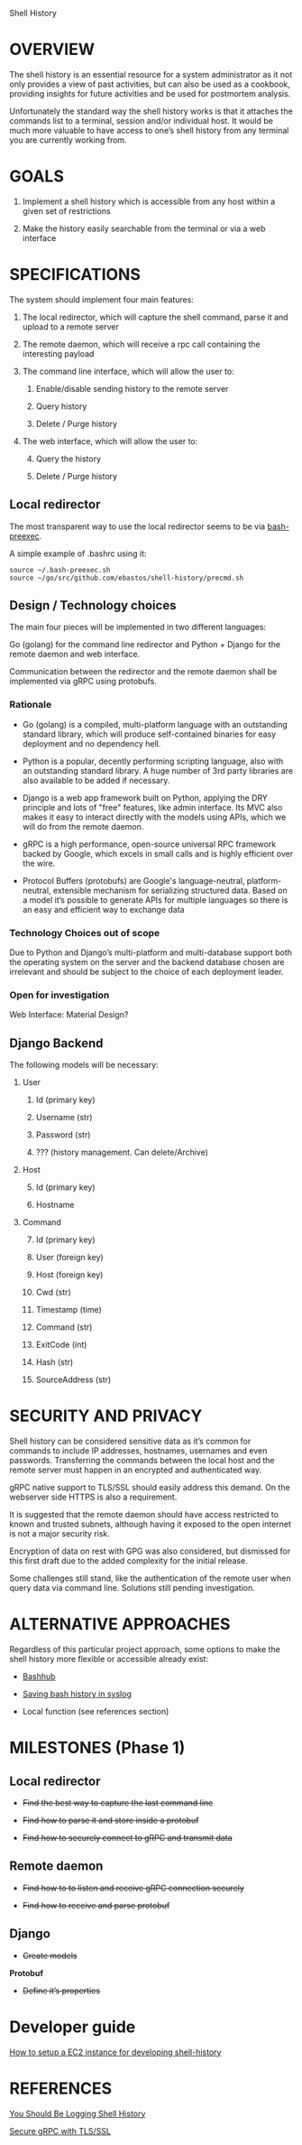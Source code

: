 

Shell History


# OVERVIEW

The shell history is an essential resource for a system administrator as it not only provides a view of past activities, but can also be used as a cookbook, providing insights for future activities and be used for postmortem analysis.

Unfortunately the standard way the shell history works is that it attaches the commands list to a terminal, session and/or individual host. It would be much more valuable to have access to one’s shell history from any terminal you are currently working from.

# GOALS

1. Implement a shell history which is accessible from any host within a given set of restrictions

2. Make the history easily searchable from the terminal or via a web interface

# SPECIFICATIONS

The system should implement four main features:

1. The local redirector, which will capture the shell command, parse it and upload to a remote server

2. The remote daemon, which will receive a rpc call containing the interesting payload

3. The command line interface, which will allow the user to:

    1. Enable/disable sending history to the remote server

    2. Query history

    3. Delete / Purge history

4. The web interface, which will allow the user to:

    4. Query the history

    5. Delete / Purge history

## Local redirector

The most transparent way to use the local redirector seems to be via [bash-preexec](https://github.com/rcaloras/bash-preexec).

A simple example of .bashrc using it:

```
source ~/.bash-preexec.sh
source ~/go/src/github.com/ebastos/shell-history/precmd.sh
```

## Design / Technology choices

The main four pieces will be implemented in two different languages:

Go (golang) for the command line redirector and Python + Django for the remote daemon and web interface.

Communication between the redirector and the remote daemon shall be implemented via gRPC using protobufs.

### Rationale

* Go (golang) is a compiled, multi-platform language with an outstanding standard library, which will produce self-contained binaries for easy deployment and no dependency hell.

* Python is a popular, decently performing scripting language, also with an outstanding standard library. A huge number of 3rd party libraries are also available to be added if necessary.

* Django is a web app framework built on Python, applying the DRY principle and lots of "free" features, like admin interface. Its MVC also makes it easy to interact directly with the models using APIs, which we will do from the remote daemon.

* gRPC is a high performance, open-source universal RPC framework backed by Google, which excels in small calls and is highly efficient over the wire.

* Protocol Buffers (protobufs) are Google's language-neutral, platform-neutral, extensible mechanism for serializing structured data. Based on a model it’s possible to generate APIs for multiple languages so there is an easy and efficient way to exchange data

### Technology Choices out of scope

Due to Python and Django’s multi-platform and multi-database support both the operating system on the server and the backend database chosen are irrelevant and should be subject to the choice of each deployment leader.

### Open for investigation

Web Interface: Material Design?

## Django Backend

The following models will be necessary:

1. User

    1. Id (primary key)

    2. Username (str)

    3. Password (str)

    4. ??? (history management. Can delete/Archive)

2. Host

    5. Id (primary key)

    6. Hostname

3. Command

    7. Id (primary key)

    8. User (foreign key)

    9. Host (foreign key)

    10. Cwd (str)

    11. Timestamp (time)

    12. Command (str)

    13. ExitCode (int)

    14. Hash (str)

    15. SourceAddress (str)

# SECURITY AND PRIVACY

Shell history can be considered sensitive data as it’s common for commands to include IP addresses, hostnames, usernames and even passwords. Transferring the commands between the local host and the remote server must happen in an encrypted and authenticated way.

gRPC native support to TLS/SSL should easily address this demand. On the webserver side HTTPS is also a requirement.

It is suggested that the remote daemon should have access restricted to known and trusted subnets, although having it exposed to the open internet is not a major security risk.

Encryption of data on rest with GPG was also considered, but dismissed for this first draft due to the added complexity for the initial release.

Some challenges still stand, like the authentication of the remote user when query data via command line. Solutions still pending investigation.

# ALTERNATIVE APPROACHES

Regardless of this particular project approach, some options to make the shell history more flexible or accessible already exist:

* [Bashhub](https://www.bashhub.com/)

* [Saving bash history in syslog](https://coderwall.com/p/anphha/save-bash-history-in-syslog-on-centos)

* Local function (see references section)


# MILESTONES (Phase 1)

## Local redirector

* ~~Find the best way to capture the last command line~~

* ~~Find how to parse it and store inside a protobuf~~

* ~~Find how to securely connect to gRPC and transmit data~~

## Remote daemon

* ~~Find how to to listen and receive gRPC connection securely~~

* ~~Find how to receive and parse protobuf~~

## Django

* ~~Create models~~

**Protobuf**

* ~~Define it’s properties~~

# Developer guide
[How to setup a EC2 instance for developing shell-history](https://github.com/ebastos/shell-history/blob/master/DEVELOPING.md)

# REFERENCES

[You Should Be Logging Shell History](https://www.jefftk.com/p/you-should-be-logging-shell-history)

[Secure gRPC with TLS/SSL](https://bbengfort.github.io/programmer/2017/03/03/secure-grpc.html)
